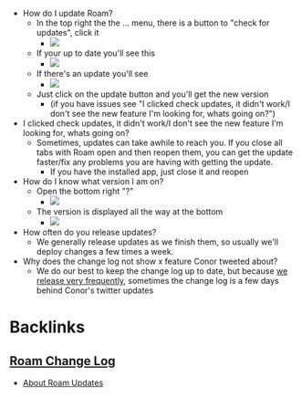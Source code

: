 - How do I update Roam?
    - In the top right the the ... menu, there is a button to "check for updates", click it
        - ![](https://firebasestorage.googleapis.com/v0/b/firescript-577a2.appspot.com/o/imgs%2Fapp%2Fhelp%2F4Ijp3Bc0lk.png?alt=media&token=03798765-c104-4abb-ba96-6864e2527fe9)
    - If your up to date you'll see this
        - ![](https://firebasestorage.googleapis.com/v0/b/firescript-577a2.appspot.com/o/imgs%2Fapp%2Fhelp%2FldST-_ZTv0.png?alt=media&token=9a0f3544-499f-4bda-aa54-c3212884bd4f)
    - If there's an update you'll see
        - ![](https://firebasestorage.googleapis.com/v0/b/firescript-577a2.appspot.com/o/imgs%2Fapp%2Fhelp%2FxHwW9WnzmE.png?alt=media&token=2c444187-3a33-4a9d-9233-a2e2ea60ec22)
    - Just click on the update button and you'll get the new version
        - (if you have issues see "I clicked check updates, it didn't work/I don't see the new feature I'm looking for, whats going on?")
- I clicked check updates, it didn't work/I don't see the new feature I'm looking for, whats going on?
    - Sometimes, updates can take awhile to reach you. If you close all tabs with Roam open and then reopen them, you can get the update faster/fix any problems you are having with getting the update.
        - If you have the installed app, just close it and reopen
- How do I know what version I am on?
    - Open the bottom right "?"
        - ![](https://firebasestorage.googleapis.com/v0/b/firescript-577a2.appspot.com/o/imgs%2Fapp%2Fhelp%2FWzfJz6-43i.png?alt=media&token=85873608-e0eb-4308-ab7f-b6c189c86cb3)
    - The version is displayed all the way at the bottom
        - ![](https://firebasestorage.googleapis.com/v0/b/firescript-577a2.appspot.com/o/imgs%2Fapp%2Fhelp%2FXYo5W00mlv.png?alt=media&token=52880ef1-a50e-4cda-8e6c-16174dd491cf)
- How often do you release updates?
    - We generally release updates as we finish them, so usually we'll deploy changes a few times a week.
- Why does the change log not show x feature Conor tweeted about?
    - We do our best to keep the change log up to date, but because [we release very frequently](((PBQARwWkt))), sometimes the change log is a few days behind Conor's twitter updates

# Backlinks
## [Roam Change Log](<Roam Change Log.md>)
- [About Roam Updates](<About Roam Updates.md>)

